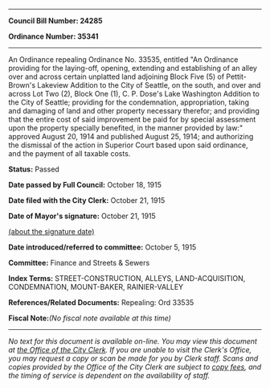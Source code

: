 

********

**Council Bill Number: 24285**
   
**Ordinance Number: 35341**
********

 An Ordinance repealing Ordinance No. 33535, entitled "An Ordinance providing for the laying-off, opening, extending and establishing of an alley over and across certain unplatted land adjoining Block Five (5) of Pettit-Brown's Lakeview Addition to the City of Seattle, on the south, and over and across Lot Two (2), Block One (1), C. P. Dose's Lake Washington Addition to the City of Seattle; providing for the condemnation, appropriation, taking and damaging of land and other property necessary therefor; and providing that the entire cost of said improvement be paid for by special assessment upon the property specially benefited, in the manner provided by law:" approved August 20, 1914 and published August 25, 1914; and authorizing the dismissal of the action in Superior Court based upon said ordinance, and the payment of all taxable costs.

**Status:** Passed
   
**Date passed by Full Council:** October 18, 1915
   
**Date filed with the City Clerk:** October 21, 1915
   
**Date of Mayor's signature:** October 21, 1915
   
[(about the signature date)](/~public/approvaldate.htm)
   
   
   
**Date introduced/referred to committee:** October 5, 1915
   
**Committee:** Finance and Streets & Sewers
   
   
**Index Terms:** STREET-CONSTRUCTION, ALLEYS, LAND-ACQUISITION, CONDEMNATION, MOUNT-BAKER, RAINIER-VALLEY

**References/Related Documents:** Repealing: Ord 33535

**Fiscal Note:**_(No fiscal note available at this time)_
********

_No text for this document is available on-line. You may view this document at [the Office of the City Clerk](http://www.seattle.gov/leg/clerk/contactUs.htm). If you are unable to visit the Clerk's Office, you may request a copy or scan be made for you by Clerk staff. Scans and copies provided by the Office of the City Clerk are subject to [copy fees](http://clerk.seattle.gov/~public/clerkfees.htm), and the timing of service is dependent on the availability of staff._

